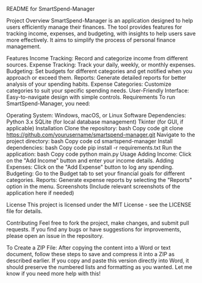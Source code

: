 README for SmartSpend-Manager

Project Overview
SmartSpend-Manager is an application designed to help users efficiently manage their finances. The tool provides features for tracking income, expenses, and budgeting, with insights to help users save more effectively. It aims to simplify the process of personal finance management.

Features
Income Tracking: Record and categorize income from different sources.
Expense Tracking: Track your daily, weekly, or monthly expenses.
Budgeting: Set budgets for different categories and get notified when you approach or exceed them.
Reports: Generate detailed reports for better analysis of your spending habits.
Expense Categories: Customize categories to suit your specific spending needs.
User-Friendly Interface: Easy-to-navigate design with simple controls.
Requirements
To run SmartSpend-Manager, you need:

Operating System: Windows, macOS, or Linux
Software Dependencies:
Python 3.x
SQLite (for local database management)
Tkinter (for GUI, if applicable)
Installation
Clone the repository:
bash
Copy code
git clone https://github.com/yourusername/smartspend-manager.git
Navigate to the project directory:
bash
Copy code
cd smartspend-manager
Install dependencies:
bash
Copy code
pip install -r requirements.txt
Run the application:
bash
Copy code
python main.py
Usage
Adding Income: Click on the "Add Income" button and enter your income details.
Adding Expenses: Click on the "Add Expense" button to log any spending.
Budgeting: Go to the Budget tab to set your financial goals for different categories.
Reports: Generate expense reports by selecting the "Reports" option in the menu.
Screenshots
(Include relevant screenshots of the application here if needed)

License
This project is licensed under the MIT License - see the LICENSE file for details.

Contributing
Feel free to fork the project, make changes, and submit pull requests. If you find any bugs or have suggestions for improvements, please open an issue in the repository.

To Create a ZIP File:
After copying the content into a Word or text document, follow these steps to save and compress it into a ZIP as described earlier.
If you copy and paste this version directly into Word, it should preserve the numbered lists and formatting as you wanted. Let me know if you need more help with this!






